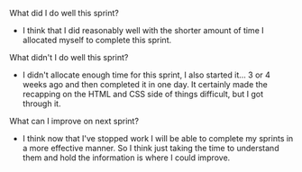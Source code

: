 What did I do well this sprint?
- I think that I did reasonably well with the shorter amount of time I allocated myself to complete this sprint.

What didn't I do well this sprint?
- I didn't allocate enough time for this sprint, I also started it... 3 or 4 weeks ago and then completed it in one day. It certainly made the recapping on the HTML and CSS side of things difficult, but I got through it.

What can I improve on next sprint?
- I think now that I've stopped work I will be able to complete my sprints in a more effective manner. So I think just taking the time to understand them and hold the information is where I could improve.
